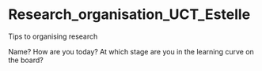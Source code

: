 # Research_organisation_UCT_Estelle
Tips to organising research

Name? 
How are you today? 
At which stage are you in the learning curve on the board?
